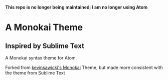 **This repo is no longer being maintained; I am no longer using Atom**

# A Monokai Theme
## Inspired by Sublime Text

A Monokai syntax theme for Atom.

Forked from [kevinsawicki's Monokai](https://github.com/kevinsawicki/monokai) Theme, but made more consistent with the theme from Sublime Text
